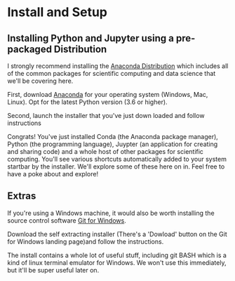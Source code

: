 # Install and Setup

## Installing Python and Jupyter using a pre-packaged Distribution
I strongly recommend installing the [Anaconda Distribution](https://www.anaconda.com/download/) which includes all of the common packages for scientific computing and data science that we'll be covering here.

First, download [Anaconda](https://www.anaconda.com/download/) for your operating system (Windows, Mac, Linux). Opt for the latest Python version (3.6 or higher).

Second, launch the installer that you've just down loaded and follow instructions

Congrats! You've just installed Conda (the Anaconda package manager), Python (the programming language), Juypter (an application for creating and sharing code) and a whole host of other packages for scientific computing. You'll see various shortcuts automatically added to your system startbar by the installer. We'll explore some of these here on in. Feel free to have a poke about and explore!

## Extras
If you're using a Windows machine, it would also be worth installing the source control software [Git for Windows](http://gitforwindows.org/).

Download the self extracting installer (There's a 'Dowload' button on the Git for Windows landing page)and follow the instructions.

The install contains a whole lot of useful stuff, including git BASH which is a kind of linux terminal emulator for Windows. We won't use this immediately, but it'll be super useful later on.

